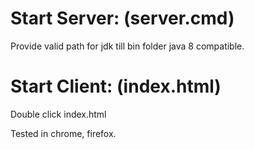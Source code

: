 Start Server: (server.cmd)
=============
Provide valid path for jdk till bin folder
java 8 compatible.


Start Client: (index.html)
============
Double click index.html

Tested in chrome, firefox.


